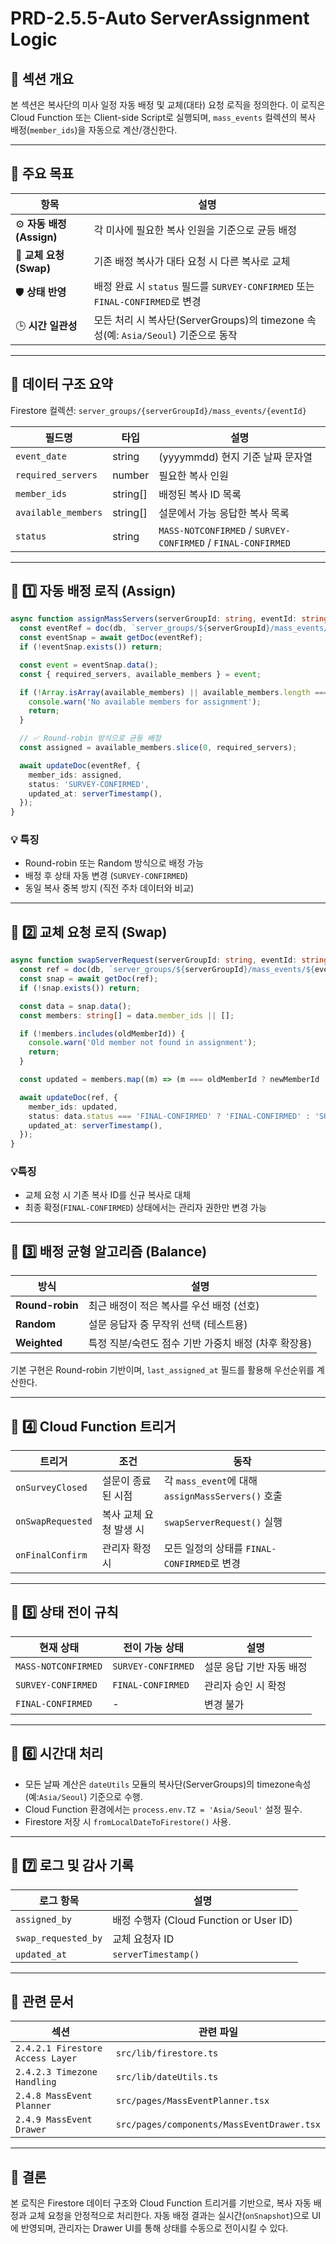 # PRD-2.5.5-Auto ServerAssignment Logic

## 🧩 섹션 개요

본 섹션은 복사단의 미사 일정 자동 배정 및 교체(대타) 요청 로직을 정의한다.
이 로직은 Cloud Function 또는 Client-side Script로 실행되며, `mass_events` 컬렉션의 복사 배정(`member_ids`)을 자동으로 계산/갱신한다.

---

## 🧩 주요 목표

| 항목                   | 설명                                                               |
| -------------------- | ---------------------------------------------------------------- |
| ⚙️ **자동 배정(Assign)** | 각 미사에 필요한 복사 인원을 기준으로 균등 배정                                      |
| 🔁 **교체 요청(Swap)**   | 기존 배정 복사가 대타 요청 시 다른 복사로 교체                                      |
| 🛡️ **상태 반영**         | 배정 완료 시 `status` 필드를 `SURVEY-CONFIRMED` 또는 `FINAL-CONFIRMED`로 변경 |
| 🕒 **시간 일관성**        | 모든 처리 시 복사단(ServerGroups)의 timezone 속성(예: `Asia/Seoul`) 기준으로 동작                                 |

---

## 🧩 데이터 구조 요약

Firestore 컬렉션:
`server_groups/{serverGroupId}/mass_events/{eventId}`

| 필드명                 | 타입       | 설명                                                           |
| ------------------- | -------- | ------------------------------------------------------------ |
| `event_date`         | string   | (yyyymmdd) 현지 기준 날짜 문자열                                |
| `required_servers`  | number   | 필요한 복사 인원                                               |
| `member_ids`        | string[] | 배정된 복사 ID 목록                                            |
| `available_members` | string[] | 설문에서 가능 응답한 복사 목록                                   |
| `status`            | string   | `MASS-NOTCONFIRMED` / `SURVEY-CONFIRMED` / `FINAL-CONFIRMED` |

---

## 🧩 1️⃣ 자동 배정 로직 (Assign)

```ts
async function assignMassServers(serverGroupId: string, eventId: string) {
  const eventRef = doc(db, `server_groups/${serverGroupId}/mass_events/${eventId}`);
  const eventSnap = await getDoc(eventRef);
  if (!eventSnap.exists()) return;

  const event = eventSnap.data();
  const { required_servers, available_members } = event;

  if (!Array.isArray(available_members) || available_members.length === 0) {
    console.warn('No available members for assignment');
    return;
  }

  // ✅ Round-robin 방식으로 균등 배정
  const assigned = available_members.slice(0, required_servers);

  await updateDoc(eventRef, {
    member_ids: assigned,
    status: 'SURVEY-CONFIRMED',
    updated_at: serverTimestamp(),
  });
}
```

### 💡 특징

* Round-robin 또는 Random 방식으로 배정 가능
* 배정 후 상태 자동 변경 (`SURVEY-CONFIRMED`)
* 동일 복사 중복 방지 (직전 주차 데이터와 비교)

---

## 🧩 2️⃣ 교체 요청 로직 (Swap)

```ts
async function swapServerRequest(serverGroupId: string, eventId: string, oldMemberId: string, newMemberId: string) {
  const ref = doc(db, `server_groups/${serverGroupId}/mass_events/${eventId}`);
  const snap = await getDoc(ref);
  if (!snap.exists()) return;

  const data = snap.data();
  const members: string[] = data.member_ids || [];

  if (!members.includes(oldMemberId)) {
    console.warn('Old member not found in assignment');
    return;
  }

  const updated = members.map((m) => (m === oldMemberId ? newMemberId : m));

  await updateDoc(ref, {
    member_ids: updated,
    status: data.status === 'FINAL-CONFIRMED' ? 'FINAL-CONFIRMED' : 'SURVEY-CONFIRMED',
    updated_at: serverTimestamp(),
  });
}
```

### 💡특징

* 교체 요청 시 기존 복사 ID를 신규 복사로 대체
* 최종 확정(`FINAL-CONFIRMED`) 상태에서는 관리자 권한만 변경 가능

---

## 🧩 3️⃣ 배정 균형 알고리즘 (Balance)

| 방식              | 설명                              |
| --------------- | ------------------------------- |
| **Round-robin** | 최근 배정이 적은 복사를 우선 배정 (선호)        |
| **Random**      | 설문 응답자 중 무작위 선택 (테스트용)          |
| **Weighted**    | 특정 직분/숙련도 점수 기반 가중치 배정 (차후 확장용) |

기본 구현은 Round-robin 기반이며, `last_assigned_at` 필드를 활용해 우선순위를 계산한다.

---

## 🧩 4️⃣ Cloud Function 트리거

| 트리거               | 조건            | 동작                                          |
| ----------------- | ------------- | ------------------------------------------- |
| `onSurveyClosed`  | 설문이 종료된 시점    | 각 `mass_event`에 대해 `assignMassServers()` 호출 |
| `onSwapRequested` | 복사 교체 요청 발생 시 | `swapServerRequest()` 실행                    |
| `onFinalConfirm`  | 관리자 확정 시      | 모든 일정의 상태를 `FINAL-CONFIRMED`로 변경            |

---

## 🧩 5️⃣ 상태 전이 규칙

| 현재 상태               | 전이 가능 상태           | 설명             |
| ------------------- | ------------------ | -------------- |
| `MASS-NOTCONFIRMED` | `SURVEY-CONFIRMED` | 설문 응답 기반 자동 배정 |
| `SURVEY-CONFIRMED`  | `FINAL-CONFIRMED`  | 관리자 승인 시 확정    |
| `FINAL-CONFIRMED`   | -                  | 변경 불가          |

---

## 🧩 6️⃣ 시간대 처리

* 모든 날짜 계산은 `dateUtils` 모듈의 복사단(ServerGroups)의 timezone속성(예:`Asia/Seoul`) 기준으로 수행.
* Cloud Function 환경에서는 `process.env.TZ = 'Asia/Seoul'` 설정 필수.
* Firestore 저장 시 `fromLocalDateToFirestore()` 사용.

---

## 🧩 7️⃣ 로그 및 감사 기록

| 로그 항목               | 설명                                 |
| ------------------- | ---------------------------------- |
| `assigned_by`       | 배정 수행자 (Cloud Function or User ID) |
| `swap_requested_by` | 교체 요청자 ID                          |
| `updated_at`        | `serverTimestamp()`                |

---

## 🧩 관련 문서

| 섹션                               | 관련 파일                                      |
| -------------------------------- | ------------------------------------------ |
| `2.4.2.1 Firestore Access Layer` | `src/lib/firestore.ts`                     |
| `2.4.2.3 Timezone Handling`      | `src/lib/dateUtils.ts`                     |
| `2.4.8 MassEvent Planner`        | `src/pages/MassEventPlanner.tsx`           |
| `2.4.9 MassEvent Drawer`         | `src/pages/components/MassEventDrawer.tsx` |

---

## 🧩 결론

본 로직은 Firestore 데이터 구조와 Cloud Function 트리거를 기반으로,
복사 자동 배정과 교체 요청을 안정적으로 처리한다.
자동 배정 결과는 실시간(`onSnapshot`)으로 UI에 반영되며, 관리자는 Drawer UI를 통해 상태를 수동으로 전이시킬 수 있다.
